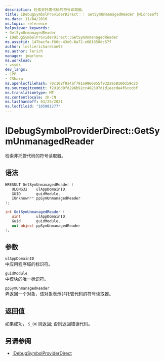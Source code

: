 ```yaml
---
description: 检索非托管代码的符号读取器。
title: IDebugSymbolProviderDirect：： GetSymUnmanagedReader |Microsoft Docs
ms.date: 11/04/2016
ms.topic: reference
helpviewer_keywords:
- GetSymUnmanagedReader
- IDebugSymbolProviderDirect::GetSymUnmanagedReader
ms.assetid: 147bacfa-f66c-43e0-8a72-e601058dc57f
author: leslierichardson95
ms.author: lerich
manager: jmartens
ms.workload:
- vssdk
dev_langs:
- CPP
- CSharp
ms.openlocfilehash: 70c108f0a4af791a9866055f932a958100d59c2b
ms.sourcegitcommit: f2916d8fd296b92cc402597d1d1eecda4f6cccbf
ms.translationtype: MT
ms.contentlocale: zh-CN
ms.lasthandoff: 03/25/2021
ms.locfileid: "105081277"
---
```

# <a name="idebugsymbolproviderdirectgetsymunmanagedreader"></a>IDebugSymbolProviderDirect::GetSymUnmanagedReader
检索非托管代码的符号读取器。

## <a name="syntax"></a>语法

```cpp
HRESULT GetSymUnmanagedReader (
   ULONG32    ulAppDomainID,
   GUID       guidModule,
   IUnknown** ppSymUnmanagedReader
);
```

```csharp
int GetSymUnmanagedReader (
   uint       ulAppDomainID,
   Guid       guidModule,
   out object ppSymUnmanagedReader
);
```

## <a name="parameters"></a>参数
`ulAppDomainID`\
中应用程序域的标识符。

`guidModule`\
中模块的唯一标识符。

`ppSymUnmanagedReader`\
弄返回一个对象，该对象表示非托管代码的符号读取器。

## <a name="return-value"></a>返回值
 如果成功， `S_OK` 则返回; 否则返回错误代码。

## <a name="see-also"></a>另请参阅
- [IDebugSymbolProviderDirect](../../../extensibility/debugger/reference/idebugsymbolproviderdirect.md)

